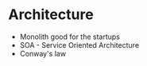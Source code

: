 # Architecture

* Monolith good for the startups
* SOA - Service Oriented Architecture
* Conway's law



